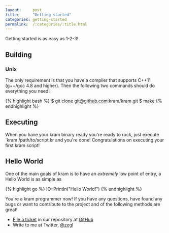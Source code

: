 ```yaml
---
layout:     post
title:      "Getting started"
categories: getting-started
permalink:  /:categories/:title.html
---
```


Getting started is as easy as 1-2-3!

## Building

### Unix

The only requirement is that you have a compiler that supports C++11 (g++/gcc 4.8 and higher). Then the following two commands should do everything you need!

{% highlight bash %}
$ git clone git@github.com:kram/kram.git
$ make
{% endhighlight %}

## Executing

When you have your kram binary ready you're ready to rock, just execute `kram /path/to/script.kr and you're done! Congratulations on executing your first kram script!

## Hello World

One of the main goals of kram is to have an *extremely* low point of entry, a Hello World is as simple as

{% highlight go %}
IO::Println("Hello World!")
{% endhighlight %}

You're a kram programmer now! If you have any questions, have found any bugs or want to contribute to the project and of the following methods are great!

* [File a ticket](https://github.com/kram/kram/issues) in our repository at [GitHub](https://github.com/kram/kram)
* Write to me at Twitter, <a href="https://twitter.com/zegl">@zegl</a>
